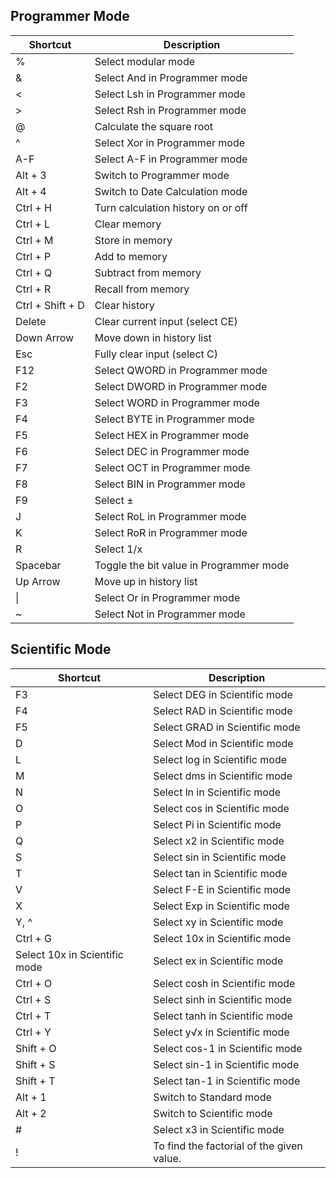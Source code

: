 ## Programmer Mode
Shortcut | Description
------------ | -------------
% | Select modular mode 
& | Select And in Programmer mode 
< | Select Lsh in Programmer mode 
\> | Select Rsh in Programmer mode 
@ | Calculate the square root 
^ | Select Xor in Programmer mode 
A-F | Select A-F in Programmer mode 
Alt + 3 | Switch to Programmer mode 
Alt + 4 | Switch to Date Calculation mode 
Ctrl + H | Turn calculation history on or off 
Ctrl + L | Clear memory 
Ctrl + M | Store in memory 
Ctrl + P | Add to memory 
Ctrl + Q | Subtract from memory 
Ctrl + R | Recall from memory 
Ctrl + Shift + D | Clear history 
Delete | Clear current input (select CE) 
Down Arrow | Move down in history list 
Esc | Fully clear input (select C) 
F12 | Select QWORD in Programmer mode 
F2 | Select DWORD in Programmer mode 
F3 | Select WORD in Programmer mode 
F4 | Select BYTE in Programmer mode 
F5 | Select HEX in Programmer mode 
F6 | Select DEC in Programmer mode 
F7 | Select OCT in Programmer mode 
F8 | Select BIN in Programmer mode 
F9 | Select ± 
J | Select RoL in Programmer mode 
K | Select RoR in Programmer mode 
R | Select 1/x 
Spacebar | Toggle the bit value in Programmer mode 
Up Arrow | Move up in history list 
\| | Select Or in Programmer mode 
~ | Select Not in Programmer mode 

## Scientific Mode
Shortcut | Description
------------ | -------------
F3 | Select DEG in Scientific mode 
F4 | Select RAD in Scientific mode 
F5 | Select GRAD in Scientific mode 
D | Select Mod in Scientific mode 
L | Select log in Scientific mode 
M | Select dms in Scientific mode 
N | Select ln in Scientific mode 
O | Select cos in Scientific mode 
P | Select Pi in Scientific mode 
Q | Select x2 in Scientific mode 
S | Select sin in Scientific mode 
T | Select tan in Scientific mode 
V | Select F-E in Scientific mode 
X | Select Exp in Scientific mode 
Y, ^ | Select xy in Scientific mode 
Ctrl + G | Select 10x in Scientific mode 
Select 10x in Scientific mode | Select ex in Scientific mode 
Ctrl + O | Select cosh in Scientific mode 
Ctrl + S | Select sinh in Scientific mode 
Ctrl + T | Select tanh in Scientific mode
Ctrl + Y | Select y√x in Scientific mode 
Shift + O | Select cos-1 in Scientific mode 
Shift + S | Select sin-1 in Scientific mode
Shift + T | Select tan-1 in Scientific mode
Alt + 1 | Switch to Standard mode
Alt + 2 | Switch to Scientific mode
\# | Select x3 in Scientific mode
! | To find the factorial of the given value.
